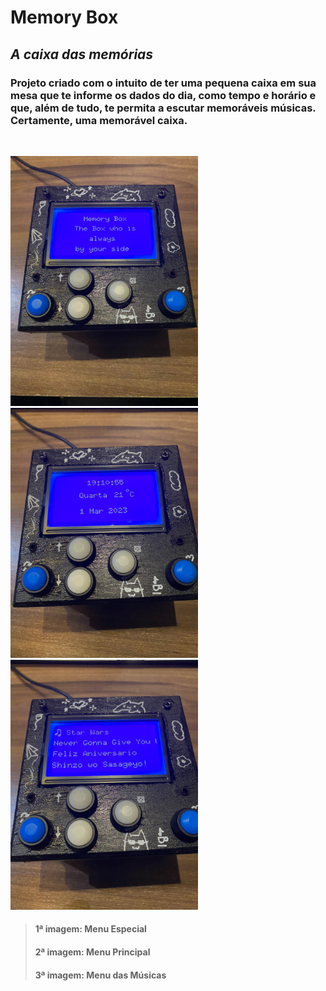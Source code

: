 # Memory Box
## *A caixa das memórias*
### Projeto criado com o intuito de ter uma pequena caixa em sua mesa que te informe os dados do dia, como tempo e horário e que, além de tudo, te permita a escutar memoráveis músicas. Certamente, uma memorável caixa.

<br />

<img src="https://github.com/GabrielSpdf/Memory-Box/blob/main/assets/menu_especial.jpg" width = 300> <img src="https://github.com/GabrielSpdf/Memory-Box/blob/main/assets/menu_principal.jpg" width = 300> <img src="https://github.com/GabrielSpdf/Memory-Box/blob/main/assets/menu_musica.jpg" width = 300>

> #### 1ª imagem: Menu Especial <br /> 
> #### 2ª imagem: Menu Principal <br />
> #### 3ª imagem: Menu das Músicas <br />







